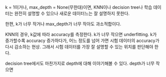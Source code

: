 k = 1이거나, max_depth = None(무한대)이면, KNN이나 decision tree나 학습 데이터는 완전히 설명할 수 있으나 새로운 데이터느는 잘 설명하지 못한다. 

한편, k가 너무 작거나 max_depth가 너무 작아도 과소적합이다.



KNN의 경우, k값에 따라 accuracy를 측정한다. k가 너무 작으면 underfitting. k가 증가할수록 accuracy 증가하다가, 어느 정도를 넘어 가면 시험 데이터의 accuracy가 다시 감소하는 현상. 그래서 시험 데이터를 가장 잘 설명할 수 있는 위치를 판단해야 한다. 



decision tree에서도 마찬가지로 depth에 대해 이야기해볼 수 있다. depth가 너무 작으면 